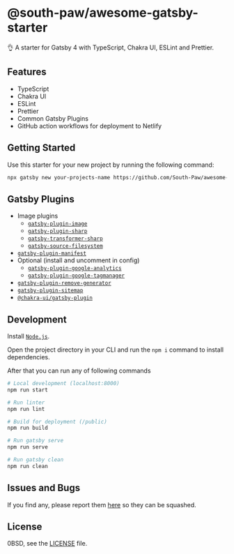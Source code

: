 # @south-paw/awesome-gatsby-starter

👌 A starter for Gatsby 4 with TypeScript, Chakra UI, ESLint and Prettier.

## Features

- TypeScript
- Chakra UI
- ESLint
- Prettier
- Common Gatsby Plugins
- GitHub action workflows for deployment to Netlify

## Getting Started

Use this starter for your new project by running the following command:

```bash
npx gatsby new your-projects-name https://github.com/South-Paw/awesome-gatsby-starter
```

## Gatsby Plugins

- Image plugins
  - [`gatsby-plugin-image`](https://www.gatsbyjs.com/plugins/gatsby-plugin-image)
  - [`gatsby-plugin-sharp`](https://www.gatsbyjs.com/plugins/gatsby-plugin-sharp)
  - [`gatsby-transformer-sharp`](https://www.gatsbyjs.com/plugins/gatsby-transformer-sharp)
  - [`gatsby-source-filesystem`](https://www.gatsbyjs.com/plugins/gatsby-source-filesystem)
- [`gatsby-plugin-manifest`](https://www.gatsbyjs.com/plugins/gatsby-plugin-manifest/)
- Optional (install and uncomment in config)
  - [`gatsby-plugin-google-analytics`](https://www.gatsbyjs.com/plugins/gatsby-plugin-google-analytics)
  - [`gatsby-plugin-google-tagmanager`](https://www.gatsbyjs.com/plugins/gatsby-plugin-google-tagmanager)
- [`gatsby-plugin-remove-generator`](https://www.gatsbyjs.com/plugins/gatsby-plugin-remove-generator)
- [`gatsby-plugin-sitemap`](https://www.gatsbyjs.com/plugins/gatsby-plugin-sitemap)
- [`@chakra-ui/gatsby-plugin`](https://www.gatsbyjs.com/plugins/@chakra-ui/gatsby-plugin)

## Development

Install [`Node.js`](https://nodejs.org/).

Open the project directory in your CLI and run the `npm i` command to install dependencies.

After that you can run any of following commands

```bash
# Local development (localhost:8000)
npm run start

# Run linter
npm run lint

# Build for deployment (/public)
npm run build

# Run gatsby serve
npm run serve

# Run gatsby clean
npm run clean
```

## Issues and Bugs

If you find any, please report them [here](https://github.com/South-Paw/awesome-gatsby-starter/issues) so they can be squashed.

## License

0BSD, see the [LICENSE](https://github.com/South-Paw/awesome-gatsby-starter/blob/master/LICENSE) file.
